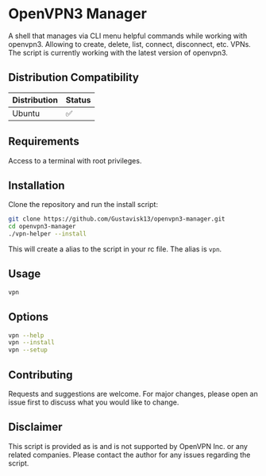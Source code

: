 # OpenVPN3 Manager

A shell that manages via CLI menu helpful commands while working with openvpn3. Allowing to create, delete, list, connect, disconnect, etc. VPNs.
The script is currently working with the latest version of openvpn3.

## Distribution Compatibility

| Distribution | Status |
| ------------ | ------ |
| Ubuntu       | ✅     |

## Requirements

Access to a terminal with root privileges.

## Installation

Clone the repository and run the install script:

```bash
git clone https://github.com/Gustavisk13/openvpn3-manager.git
cd openvpn3-manager
./vpn-helper --install
```

This will create a alias to the script in your rc file.
The alias is `vpn`.

## Usage

```bash
vpn
```

## Options

```bash
vpn --help
vpn --install
vpn --setup
```

## Contributing

Requests and suggestions are welcome. For major changes, please open an issue first to discuss what you would like to change.

## Disclaimer

This script is provided as is and is not supported by OpenVPN Inc. or any related companies. Please contact the author for any issues regarding the script.
